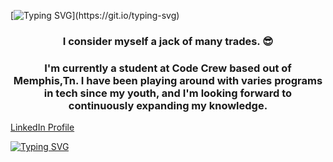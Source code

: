 [![Typing SVG](https://readme-typing-svg.demolab.com?font=Fira+Code&pause=1000&color=DA8306CD&multiline=true&random=false&width=435&lines=Greetings+I'm+Lakeesha!)](https://git.io/typing-svg)


 <h3> <p align="center"> <strong> I consider myself a jack of many trades. 😎 </strong> <p> </h3>
 <h3> <p align="center"> <strong> I'm currently a student at Code Crew based out of Memphis,Tn. I have been playing around with varies programs in tech since my youth, and I'm looking forward to continuously expanding my knowledge. </strong> </p> </h3>

[LinkedIn Profile](https://www.linkedin.com/in/lakeesha-johnson-a273b194/)


[![Typing SVG](https://readme-typing-svg.demolab.com?font=Fira+Code&pause=1000&color=E47416&multiline=true&random=false&width=435&lines=%E2%80%9CDon%E2%80%99t+let+anybody+infiltrate+your;+dream.%E2%80%9D+-+Erykah+Badu)](https://git.io/typing-svg)


